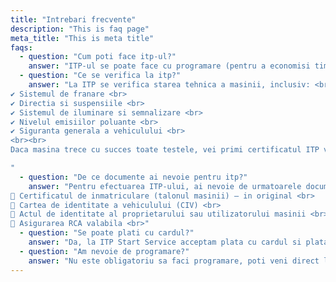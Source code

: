 ```yaml
---
title: "Intrebari frecvente"
description: "This is faq page"
meta_title: "This is meta title"
faqs:
  - question: "Cum poti face itp-ul?"
    answer: "ITP-ul se poate face cu programare (pentru a economisi timp) sau fara programare, in functie de disponibilitate. Te asteptam la ITP Start Service in Bucuresti Sector 5, pentru o verificare rapida si fara batai de cap!"
  - question: "Ce se verifica la itp?"
    answer: "La ITP se verifica starea tehnica a masinii, inclusiv: <br>
✔️ Sistemul de franare <br>
✔️ Directia si suspensiile <br>
✔️ Sistemul de iluminare si semnalizare <br>
✔️ Nivelul emisiilor poluante <br>
✔️ Siguranta generala a vehiculului <br>
<br><br>
Daca masina trece cu succes toate testele, vei primi certificatul ITP valabil.

"
  - question: "De ce documente ai nevoie pentru itp?"
    answer: "Pentru efectuarea ITP-ului, ai nevoie de urmatoarele documente: <br>
📌 Certificatul de inmatriculare (talonul masinii) – in original <br>
📌 Cartea de identitate a vehiculului (CIV) <br>
📌 Actul de identitate al proprietarului sau utilizatorului masinii <br>
📌 Asigurarea RCA valabila <br>"
  - question: "Se poate plati cu cardul?"
    answer: "Da, la ITP Start Service acceptam plata cu cardul si plata in numerar, pentru confortul clientilor nostri."
  - question: "Am nevoie de programare?"
    answer: "Nu este obligatoriu sa faci programare, poti veni direct la service! Totusi, pentru a evita timpul de asteptare, iti recomandam sa faci o programare online sau telefonic."
---
```

